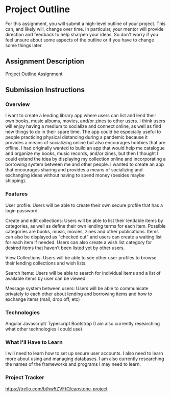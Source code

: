# Project Outline
For this assignment, you will submit a high-level outline of your project. This can, and likely will, change over time. In particular, your mentor will provide direction and feedback to help sharpen your ideas. So don't worry if you feel unsure about some aspects of the outline or if you have to change some things later.

## Assignment Description
[Project Outline Assignment](https://education.launchcode.org/liftoff/modules/assignments/project-outline)

## Submission Instructions

### Overview
I want to create a lending library app where users can list and lend their own books, music albums, movies, and/or zines to other users.  I think users will enjoy having a medium to socialize and connect online, as well as find new things to do in their spare time.  The app could be especially useful to people practicing physical distancing during a pandemic because it provides a means of socializing online but also encourages hobbies that are offline.  I had originally wanted to build an app that would help me catalogue and organize my books, music records, and/or zines, but then I thought I could extend the idea by displaying my collection online and incorporating a borrowing system between me and other people.  I wanted to create an app that encourages sharing and provides a means of socializing and exchanging ideas without having to spend money (besides maybe shipping).

### Features
User profile: Users will be able to create their own secure profile that has a login password.

Create and edit collections: Users will be able to list their lendable items by categories, as well as define their own lending terms for each item.  Possible categories are books, music, movies, zines and other publications.  Items can also be displayed as "checked out" and users can create a waiting list for each item if needed.  Users can also create a wish list category for desired items that haven’t been listed yet by other users.

View Collections: Users will be able to see other user profiles to browse their lending collections and wish lists.

Search Items: Users will be able to search for individual items and a list of available items by user can be viewed.  

Message system between users: Users will be able to communicate privately to each other about lending and borrowing items and how to exchange items (mail, drop off, etc)

### Technologies
Angular
Javascript/ Typescript
Bootstrap
(I am also currently researching what other technologies I could use)

### What I'll Have to Learn
I will need to learn how to set up secure user accounts.  I also need to learn more about using and managing databases.  I am also currently researching the names of the frameworks and programs I may need to learn.   

### Project Tracker
https://trello.com/b/hw5ZVFtO/capstone-project